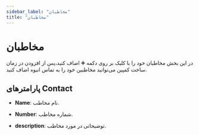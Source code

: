 ```yaml
---
sidebar_label: "مخاطبان"
title: "مخاطبان"
---
```




# مخاطبان

در این بخش مخاطبان خود را با کلیک بر روی دکمه ➕ اضاف کنید،پس از افزودن در زمان ساخت کمپین می‌توانید مخاطبین خود را به تماس انبوه اضاف کنید.

## پارامترهای Contact

- **Name**: نام مخاطب.

- **Number**: شماره مخاطب.

- **description**: توضیحاتی در مورد مخاطب.
